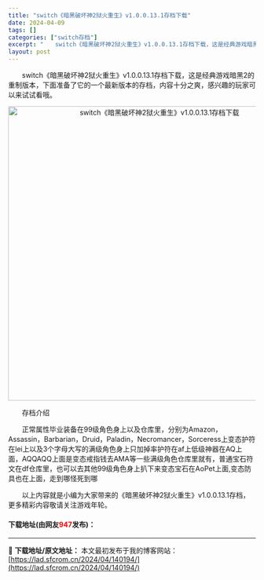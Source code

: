 ```yaml
---
title: "switch《暗黑破坏神2狱火重生》v1.0.0.13.1存档下载"
date: 2024-04-09
tags: []
categories: ["switch存档"]
excerpt: "　　switch《暗黑破坏神2狱火重生》v1.0.0.13.1存档下载，这是经典游戏暗黑2的重制版本，下面准备了它的一个最新版本的存档，内容十分之爽，感兴趣的玩家可以来试试看哦。 　　存档介绍 　　正常属性毕业装备在99级角色身上以及仓库里，分别为Amazon，Assassin，Barbarian，&hellip;"
layout: post
---
```


 <p>　　switch《暗黑破坏神2狱火重生》v1.0.0.13.1存档下载，这是经典游戏暗黑2的重制版本，下面准备了它的一个最新版本的存档，内容十分之爽，感兴趣的玩家可以来试试看哦。</p> <p align="center"><img align="" border="0" src="https://lad.sfcrom.cn/wp-content/uploads/2024/04/20240409_6614f2dd90d3d.webp" width="600" alt="switch《暗黑破坏神2狱火重生》v1.0.0.13.1存档下载" /></p> <p>　　存档介绍</p> <p>　　正常属性毕业装备在99级角色身上以及仓库里，分别为Amazon，Assassin，Barbarian，Druid，Paladin，Necromancer，Sorceress上变态护符在lei上以及3个字母大写的满级角色身上只加掉率护符在af上低级神器在AQ上面，AQQAQQ上面是变态戒指钱去AMA等一些满级角色仓库里就有，普通宝石符文在df仓库里，也可以去其他99级角色身上扒下来变态宝石在AoPet上面,变态防具也在上面，走到哪怪死到哪</p> <p>　　以上内容就是小编为大家带来的《暗黑破坏神2狱火重生》v1.0.0.13.1存档，更多精彩内容敬请关注游戏年轮。</p> <p><h4>下载地址(由网友<font color="red">947</font>发布)：</h4></p> 

---
📖 **下载地址/原文地址：** 本文最初发布于我的博客网站：[https://lad.sfcrom.cn/2024/04/140194/](https://lad.sfcrom.cn/2024/04/140194/)
